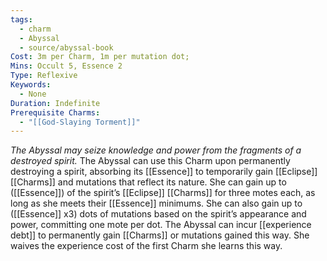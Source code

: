 ```yaml
---
tags:
  - charm
  - Abyssal
  - source/abyssal-book
Cost: 3m per Charm, 1m per mutation dot; 
Mins: Occult 5, Essence 2
Type: Reflexive
Keywords:
  - None
Duration: Indefinite
Prerequisite Charms:
  - "[[God-Slaying Torment]]"
---
```

*The Abyssal may seize knowledge and power from the fragments of a destroyed spirit.*
The Abyssal can use this Charm upon permanently destroying a spirit, absorbing its [[Essence]] to temporarily gain [[Eclipse]] [[Charms]] and mutations that reflect its nature. She can gain up to ([[Essence]]) of the spirit’s [[Eclipse]] [[Charms]] for three motes each, as long as she meets their [[Essence]] minimums. She can also gain up to ([[Essence]] x3) dots of mutations based on the spirit’s appearance and power, committing one mote per dot.
The Abyssal can incur [[experience debt]] to permanently gain [[Charms]] or mutations gained this way.
She waives the experience cost of the first Charm she learns this way.